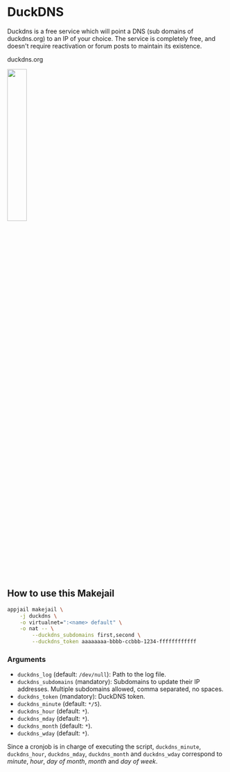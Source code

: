 # DuckDNS

Duckdns is a free service which will point a DNS (sub domains of duckdns.org) to an IP of your choice. The service is completely free, and doesn't require reactivation or forum posts to maintain its existence.

duckdns.org

<img src="https://i.ibb.co/dJLZG9q/duckdns.png" width="30%" height="auto">

## How to use this Makejail

```sh
appjail makejail \
	-j duckdns \
	-o virtualnet=":<name> default" \
	-o nat -- \
		--duckdns_subdomains first,second \
		--duckdns_token aaaaaaaa-bbbb-ccbbb-1234-ffffffffffff
```

### Arguments

* `duckdns_log` (default: `/dev/null`): Path to the log file.
* `duckdns_subdomains` (mandatory): Subdomains to update their IP addresses. Multiple subdomains allowed, comma separated, no spaces.
* `duckdns_token` (mandatory): DuckDNS token.
* `duckdns_minute` (default: `*/5`).
* `duckdns_hour` (default: `*`).
* `duckdns_mday` (default: `*`).
* `duckdns_month` (default: `*`).
* `duckdns_wday` (default: `*`).

Since a cronjob is in charge of executing the script, `duckdns_minute`, `duckdns_hour`, `duckdns_mday`, `duckdns_month` and `duckdns_wday` correspond to *minute*, *hour*, *day of month*, *month* and *day of week*.